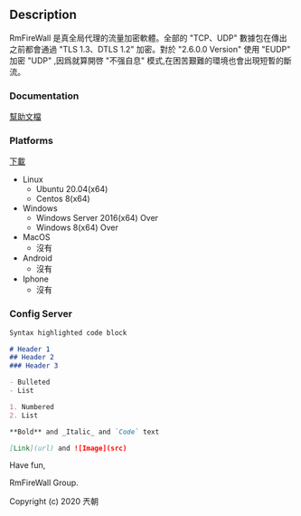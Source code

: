 ## Description

RmFireWall 是真全局代理的流量加密軟體。全部的 "TCP、UDP" 數據包在傳出之前都會通過 "TLS 1.3、DTLS 1.2" 加密。對於 "2.6.0.0 Version" 使用 "EUDP" 加密 "UDP" ,因爲就算開啓 "不强自息" 模式,在困苦艱難的環境也會出現短暫的斷流。

### Documentation

[幫助文檔](https://github.com/8qw/RmFireWall/wiki)

### Platforms

[下載](https://github.com/8qw/RmFireWall/releases)

<ul>
 <li>Linux
  <ul>
    <li>Ubuntu 20.04(x64)</li>
    <li>Centos 8(x64)</li>
  </ul>
 </li>

 <li>Windows
  <ul>
    <li>Windows Server 2016(x64) Over</li>
    <li>Windows 8(x64) Over</li>
  </ul>
 </li>

 <li>MacOS
  <ul>
   <li>沒有</li>
  </ul>
 </li>
 
 <li>Android
  <ul>
   <li>沒有</li>
  </ul>
 </li>
 
 <li>Iphone
  <ul>
   <li>沒有</li>
  </ul>
 </li>
 
</ul>

### Config Server

```markdown
Syntax highlighted code block

# Header 1
## Header 2
### Header 3

- Bulleted
- List

1. Numbered
2. List

**Bold** and _Italic_ and `Code` text

[Link](url) and ![Image](src)
```

Have fun,

RmFireWall Group.

Copyright (c) 2020 兲朝
